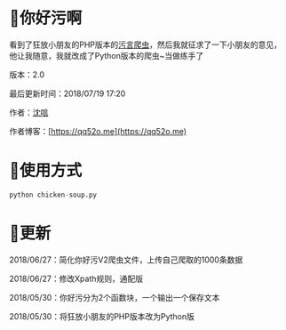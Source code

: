 # 🙈你好污啊

看到了狂放小朋友的PHP版本的[污言爬虫](https://github.com/kfangf/USpider)，然后我就征求了一下小朋友的意见，他让我随意，我就改成了Python版本的爬虫~当做练手了

版本：2.0  

最后更新时间：2018/07/19 17:20  

作者：[沈唁](https://qq52o.me)  

作者博客：[https://qq52o.me](https://qq52o.me) 
 
# 🍴使用方式

```python
python chicken-soup.py
```

# 📎更新  

2018/06/27：简化你好污V2爬虫文件，上传自己爬取的1000条数据  

2018/06/27：修改Xpath规则，通配版  

2018/05/30：你好污分为2个函数块，一个输出一个保存文本  

2018/05/30：将狂放小朋友的PHP版本改为Python版  
